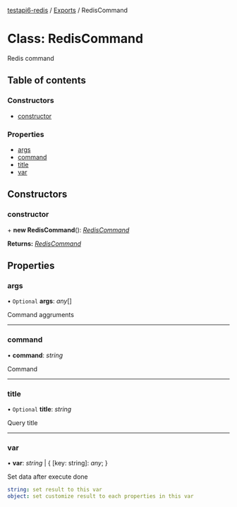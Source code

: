 [testapi6-redis](../README.md) / [Exports](../modules.md) / RedisCommand

# Class: RedisCommand

Redis command

## Table of contents

### Constructors

- [constructor](rediscommand.md#constructor)

### Properties

- [args](rediscommand.md#args)
- [command](rediscommand.md#command)
- [title](rediscommand.md#title)
- [var](rediscommand.md#var)

## Constructors

### constructor

\+ **new RedisCommand**(): [*RedisCommand*](rediscommand.md)

**Returns:** [*RedisCommand*](rediscommand.md)

## Properties

### args

• `Optional` **args**: *any*[]

Command aggruments

___

### command

• **command**: *string*

Command

___

### title

• `Optional` **title**: *string*

Query title

___

### var

• **var**: *string* \| { [key: string]: *any*;  }

Set data after execute done

```yaml
string: set result to this var
object: set customize result to each properties in this var
```
